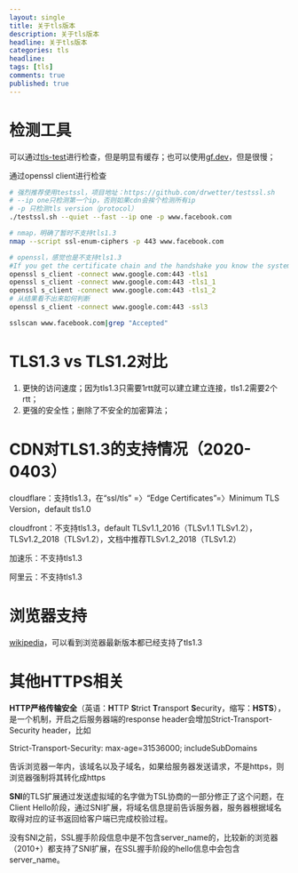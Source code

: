```yaml
---
layout: single
title: 关于tls版本
description: 关于tls版本
headline: 关于tls版本
categories: tls
headline: 
tags: [tls]
comments: true
published: true
---
```




# 检测工具

可以通过[tls-test](https://www.cdn77.com/tls-test)进行检查，但是明显有缓存；也可以使用[gf.dev](https://gf.dev/tls-scanner)，但是很慢；

通过openssl client进行检查

```bash
# 强烈推荐使用testssl，项目地址：https://github.com/drwetter/testssl.sh
# --ip one只检测第一个ip，否则如果cdn会挨个检测所有ip
# -p 只检测tls version（protocol）
./testssl.sh --quiet --fast --ip one -p www.facebook.com

# nmap，明确了暂时不支持tls1.3
nmap --script ssl-enum-ciphers -p 443 www.facebook.com

# openssl，感觉也是不支持tls1.3
#If you get the certificate chain and the handshake you know the system in question supports TLS 1.2. If you see don't see the certificate chain, and something similar to "handshake error" you know it does not support TLS 1.2. You can also test for TLS 1 or TLS 1.1 with -tls1 or tls1_1 respectively.
openssl s_client -connect www.google.com:443 -tls1
openssl s_client -connect www.google.com:443 -tls1_1
openssl s_client -connect www.google.com:443 -tls1_2
# 从结果看不出来如何判断
openssl s_client -connect www.google.com:443 -ssl3

sslscan www.facebook.com|grep "Accepted"
```

# TLS1.3 vs TLS1.2对比

1. 更快的访问速度；因为tls1.3只需要1rtt就可以建立建立连接，tls1.2需要2个rtt；
2. 更强的安全性；删除了不安全的加密算法；

# CDN对TLS1.3的支持情况（2020-0403）

cloudflare：支持tls1.3，在“ssl/tls” =〉“Edge Certificates”=〉Minimum TLS Version，default tls1.0

cloudfront：不支持tls1.3，default TLSv1.1_2016（TLSv1.1 TLSv1.2），TLSv1.2_2018（TLSv1.2），文档中推荐TLSv1.2_2018（TLSv1.2）

加速乐：不支持tls1.3

阿里云：不支持tls1.3



# 浏览器支持

[wikipedia](https://en.wikipedia.org/wiki/Transport_Layer_Security)，可以看到浏览器最新版本都已经支持了tls1.3



# 其他HTTPS相关

**HTTP严格传输安全**（英语：**H**TTP **S**trict **T**ransport **S**ecurity，缩写：**HSTS**），是一个机制，开启之后服务器端的response header会增加Strict-Transport-Security header，比如

Strict-Transport-Security: max-age=31536000; includeSubDomains

告诉浏览器一年内，该域名以及子域名，如果给服务器发送请求，不是https，则浏览器强制将其转化成https



**SNI**的TLS扩展通过发送虚拟域的名字做为TSL协商的一部分修正了这个问题，在Client Hello阶段，通过SNI扩展，将域名信息提前告诉服务器，服务器根据域名取得对应的证书返回给客户端已完成校验过程。

没有SNI之前，SSL握手阶段信息中是不包含server_name的，比较新的浏览器（2010+）都支持了SNI扩展，在SSL握手阶段的hello信息中会包含server_name。